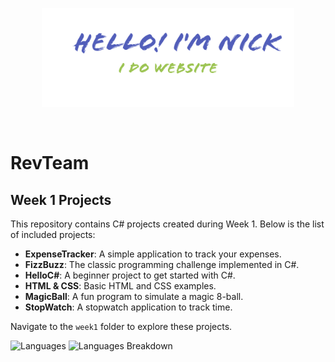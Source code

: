 <p align="center"><a href="https://nickbutani.github.io"><img width="80%" alt="Hello, I'm Nick BUtani. I do website!" src="./assests/Readme-head.png" /></a></p>

<br>

# RevTeam

## Week 1 Projects
This repository contains C# projects created during Week 1. Below is the list of included projects:

- **ExpenseTracker**: A simple application to track your expenses.
- **FizzBuzz**: The classic programming challenge implemented in C#.
- **HelloC#**: A beginner project to get started with C#.
- **HTML & CSS**: Basic HTML and CSS examples.
- **MagicBall**: A fun program to simulate a magic 8-ball.
- **StopWatch**: A stopwatch application to track time.

Navigate to the `week1` folder to explore these projects.

![Languages](https://img.shields.io/github/languages/top/training-241209/Nick_butani)
![Languages Breakdown](https://img.shields.io/github/languages/code-size/training-241209/Nick_butani)
